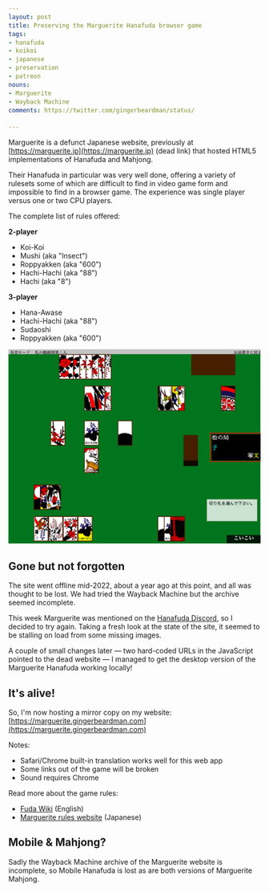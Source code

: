 ```yaml
---
layout: post
title: Preserving the Marguerite Hanafuda browser game
tags:
- hanafuda
- koikoi
- japanese
- preservation
- patreon
nouns:
- Marguerite
- Wayback Machine
comments: https://twitter.com/gingerbeardman/status/

---
```


Marguerite is a defunct Japanese website, previously at [https://marguerite.jp](https://marguerite.jp) (dead link) that hosted HTML5 implementations of Hanafuda and Mahjong.

Their Hanafuda in particular was very well done, offering a variety of rulesets some of which are difficult to find in video game form and impossible to find in a browser game. The experience was single player versus one or two CPU players.

The complete list of rules offered:

**2-player**
- Koi-Koi
- Mushi (aka "Insect")
- Roppyakken (aka "600")
- Hachi-Hachi (aka "88")
- Hachi (aka "8")

**3-player**
- Hana-Awase
- Hachi-Hachi (aka "88")
- Sudaoshi
- Roppyakken (aka "600")

![PNG](/images/posts/marguerite-hanafuda.png "Marguerite Hanafuda")

## Gone but not forgotten

The site went offline mid-2022, about a year ago at this point, and all was thought to be lost. We had tried the Wayback Machine but the archive seemed incomplete. 

This week Marguerite was mentioned on the [Hanafuda Discord](https://discord.io/hanafuda), so I decided to try again. Taking a fresh look at the state of the site, it seemed to be stalling on load from some missing images.

A couple of small changes later — two hard-coded URLs in the JavaScript pointed to the dead website — I managed to get the desktop version of the Marguerite Hanafuda working locally! 

## It's alive!

So, I'm now hosting a mirror copy on my website: [https://marguerite.gingerbeardman.com](https://marguerite.gingerbeardman.com)

Notes:
- Safari/Chrome built-in translation works well for this web app
- Some links out of the game will be broken
- Sound requires Chrome

Read more about the game rules:
- [Fuda Wiki](https://fudawiki.org/en/hanafuda/games) (English)
- [Marguerite rules website](https://marguerite.gingerbeardman.com/Nihongo/Games/しらぎく花札/index.html) (Japanese)

## Mobile & Mahjong?

Sadly the Wayback Machine archive of the Marguerite website is incomplete, so Mobile Hanafuda is lost as are both versions of Marguerite Mahjong.
